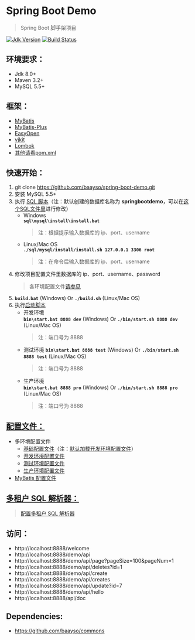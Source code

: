# Spring Boot Demo  
> Spring Boot 脚手架项目

[![Jdk Version](https://img.shields.io/badge/JDK-1.8+-green.svg)](https://www.oracle.com/technetwork/java/javase/downloads/index.html)
[![Build Status](https://travis-ci.org/baayso/spring-boot-demo.svg?branch=master)](https://travis-ci.org/baayso/spring-boot-demo)

## 环境要求：
* Jdk 8.0+
* Maven 3.2+
* MySQL 5.5+

## 框架：
* [MyBatis](http://www.mybatis.org/mybatis-3)
* [MyBatis-Plus](https://gitee.com/baomidou/mybatis-plus)
* [EasyOpen](https://gitee.com/durcframework/easyopen)
* [vjkit](https://github.com/vipshop/vjtools/tree/master/vjkit)
* [Lombok](https://www.projectlombok.org)
* [其他请看pom.xml](https://github.com/baayso/spring-boot-demo/blob/master/pom.xml)

## 快速开始：
1. git clone https://github.com/baayso/spring-boot-demo.git
2. 安装 MySQL 5.5+
3. 执行 [SQL 脚本](https://github.com/baayso/spring-boot-demo/tree/master/sql/mysql/install)（注：默认创建的数据库名称为 **springbootdemo**，可以在[这个SQL文件里](https://github.com/baayso/spring-boot-demo/blob/master/sql/mysql/install/common/common_mysql.sql)进行修改）
   * Windows  
     **`sql\mysql\install\install.bat`**  
     > 注：根据提示输入数据库的 ip、port、username
   * Linux/Mac OS  
     **`./sql/mysql/install/install.sh 127.0.0.1 3306 root`**  
     > 注：在命令后输入数据库的 ip、port、username
4. 修改项目配置文件里数据库的 ip、port、username、password
   > 各环境配置文件[请参见](#config)
5. **`build.bat`** (Windows) Or **`./build.sh`** (Linux/Mac OS)
6. 执行[启动脚本](https://github.com/baayso/spring-boot-demo/tree/master/bin)
   * 开发环境    
     **`bin\start.bat 8888 dev`** (Windows) Or **`./bin/start.sh 8888 dev`** (Linux/Mac OS)  
     > 注：端口号为 8888
   * 测试环境 
     **`bin\start.bat 8888 test`** (Windows) Or **`./bin/start.sh 8888 test`** (Linux/Mac OS)  
     > 注：端口号为 8888
   * 生产环境  
     **`bin\start.bat 8888 pro`** (Windows) Or **`./bin/start.sh 8888 pro`** (Linux/Mac OS)  
     > 注：端口号为 8888

## [配置文件：](https://github.com/baayso/spring-boot-demo/blob/master/src/main/resources/config)
* <span id = "config">多环境配置文件</span>
  * [基础配置文件](https://github.com/baayso/spring-boot-demo/blob/master/src/main/resources/config/application.yml)（注：[默认加载开发环境配置文件](https://github.com/baayso/spring-boot-demo/blob/master/src/main/resources/config/application.yml#L28)）
  * [开发环境配置文件](https://github.com/baayso/spring-boot-demo/blob/master/src/main/resources/config/application-dev.yml)
  * [测试环境配置文件](https://github.com/baayso/spring-boot-demo/blob/master/src/main/resources/config/application-test.yml)
  * [生产环境配置文件](https://github.com/baayso/spring-boot-demo/blob/master/src/main/resources/config/application-pro.yml)
* [MyBatis 配置文件](https://github.com/baayso/spring-boot-demo/blob/master/src/main/resources/config/mybatis-config.xml)

## [多租户 SQL 解析器：](https://mybatis.plus/guide/tenant.html)
> [配置多租户 SQL 解析器](https://github.com/baayso/spring-boot-demo/blob/master/src/main/java/com/baayso/springboot/config/mybatis/MybatisPlusConfig.java#L70)

## 访问：
* http://localhost:8888/welcome
* http://localhost:8888/demo/api
* http://localhost:8888/demo/api/page?pageSize=100&pageNum=1
* http://localhost:8888/demo/api/deletes?id=1
* http://localhost:8888/demo/api/create
* http://localhost:8888/demo/api/creates
* http://localhost:8888/demo/api/update?id=7
* http://localhost:8888/demo/api/hello
* http://localhost:8888/api/doc

## Dependencies:
* https://github.com/baayso/commons
